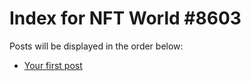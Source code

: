 # Index for NFT World #8603
Posts will be displayed in the order below:

- [Your first post](./001-first.md)

